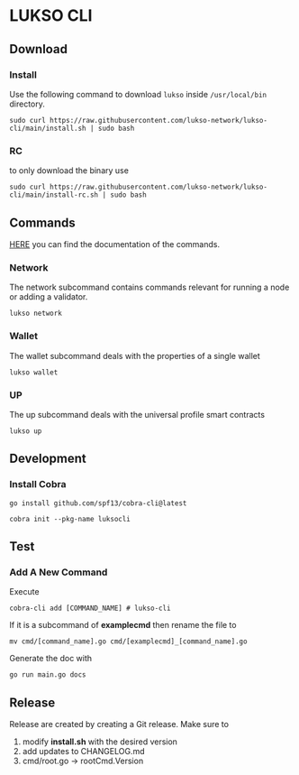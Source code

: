 # LUKSO CLI


## Download

### Install
Use the following command to download `lukso` inside `/usr/local/bin` directory.  

```
sudo curl https://raw.githubusercontent.com/lukso-network/lukso-cli/main/install.sh | sudo bash
```
 

### RC

to only download the binary use

```
sudo curl https://raw.githubusercontent.com/lukso-network/lukso-cli/main/install-rc.sh | sudo bash
```
 

## Commands

[HERE](./docs/cli.md) you can find the documentation of the commands.

### Network
The network subcommand contains commands relevant for running a node or adding a validator. 

    lukso network 

### Wallet
The wallet subcommand deals with the properties of a single wallet 

    lukso wallet

### UP
The up subcommand deals with the universal profile smart contracts

    lukso up


## Development


### Install Cobra

    go install github.com/spf13/cobra-cli@latest

    cobra init --pkg-name luksocli

## Test

    

### Add A New Command

Execute

    cobra-cli add [COMMAND_NAME] # lukso-cli

If it is a subcommand of **examplecmd** then rename the file to

    mv cmd/[command_name].go cmd/[examplecmd]_[command_name].go

Generate the doc with

    go run main.go docs 

## Release

Release are created by creating a Git release. Make sure to 

1. modify **install.sh** with the desired version 
2. add updates to CHANGELOG.md
3. cmd/root.go  -> rootCmd.Version

